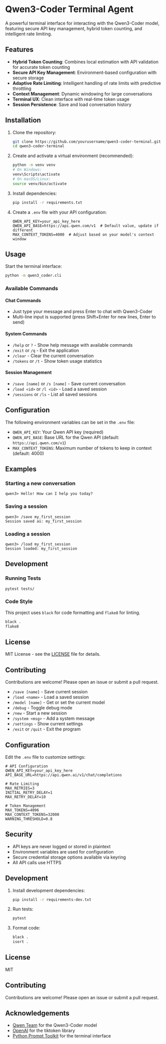 # Qwen3-Coder Terminal Agent

A powerful terminal interface for interacting with the Qwen3-Coder model, featuring secure API key management, hybrid token counting, and intelligent rate limiting.

## Features

- **Hybrid Token Counting**: Combines local estimation with API validation for accurate token counting
- **Secure API Key Management**: Environment-based configuration with secure storage
- **Adaptive Rate Limiting**: Intelligent handling of rate limits with predictive throttling
- **Context Management**: Dynamic windowing for large conversations
- **Terminal UX**: Clean interface with real-time token usage
- **Session Persistence**: Save and load conversation history

## Installation

1. Clone the repository:
   ```bash
   git clone https://github.com/yourusername/qwen3-coder-terminal.git
   cd qwen3-coder-terminal
   ```

2. Create and activate a virtual environment (recommended):
   ```bash
   python -m venv venv
   # On Windows:
   venv\Scripts\activate
   # On macOS/Linux:
   source venv/bin/activate
   ```

3. Install dependencies:
   ```bash
   pip install -r requirements.txt
   ```

4. Create a `.env` file with your API configuration:
   ```env
   QWEN_API_KEY=your_api_key_here
   QWEN_API_BASE=https://api.qwen.com/v1  # Default value, update if different
   MAX_CONTEXT_TOKENS=4000  # Adjust based on your model's context window
   ```

## Usage

Start the terminal interface:
```bash
python -m qwen3_coder.cli
```

### Available Commands

#### Chat Commands
- Just type your message and press Enter to chat with Qwen3-Coder
- Multi-line input is supported (press Shift+Enter for new lines, Enter to send)

#### System Commands
- `/help` or `?` - Show help message with available commands
- `/exit` or `/q` - Exit the application
- `/clear` - Clear the current conversation
- `/tokens` or `/t` - Show token usage statistics

#### Session Management
- `/save [name]` or `/s [name]` - Save current conversation
- `/load <id>` or `/l <id>` - Load a saved session
- `/sessions` or `/ls` - List all saved sessions

## Configuration

The following environment variables can be set in the `.env` file:

- `QWEN_API_KEY`: Your Qwen API key (required)
- `QWEN_API_BASE`: Base URL for the Qwen API (default: `https://api.qwen.com/v1`)
- `MAX_CONTEXT_TOKENS`: Maximum number of tokens to keep in context (default: 4000)

## Examples

### Starting a new conversation
```
qwen3> Hello! How can I help you today?
```

### Saving a session
```
qwen3> /save my_first_session
Session saved as: my_first_session
```

### Loading a session
```
qwen3> /load my_first_session
Session loaded: my_first_session
```

## Development

### Running Tests
```bash
pytest tests/
```

### Code Style
This project uses `black` for code formatting and `flake8` for linting.

```bash
black .
flake8
```

## License

MIT License - see the [LICENSE](LICENSE) file for details.

## Contributing

Contributions are welcome! Please open an issue or submit a pull request.
- `/save [name]` - Save current session
- `/load <name>` - Load a saved session
- `/model [name]` - Get or set the current model
- `/debug` - Toggle debug mode
- `/new` - Start a new session
- `/system <msg>` - Add a system message
- `/settings` - Show current settings
- `/exit` or `/quit` - Exit the program

## Configuration

Edit the `.env` file to customize settings:

```env
# API Configuration
QWEN_API_KEY=your_api_key_here
API_BASE_URL=https://api.qwen.ai/v1/chat/completions

# Rate Limiting
MAX_RETRIES=3
INITIAL_RETRY_DELAY=1
MAX_RETRY_DELAY=10

# Token Management
MAX_TOKENS=4096
MAX_CONTEXT_TOKENS=32000
WARNING_THRESHOLD=0.8
```

## Security

- API keys are never logged or stored in plaintext
- Environment variables are used for configuration
- Secure credential storage options available via keyring
- All API calls use HTTPS

## Development

1. Install development dependencies:
   ```bash
   pip install -r requirements-dev.txt
   ```

2. Run tests:
   ```bash
   pytest
   ```

3. Format code:
   ```bash
   black .
   isort .
   ```

## License

MIT

## Contributing

Contributions are welcome! Please open an issue or submit a pull request.

## Acknowledgements

- [Qwen Team](https://github.com/Qwen) for the Qwen3-Coder model
- [OpenAI](https://openai.com) for the tiktoken library
- [Python Prompt Toolkit](https://python-prompt-toolkit.readthedocs.io/) for the terminal interface

